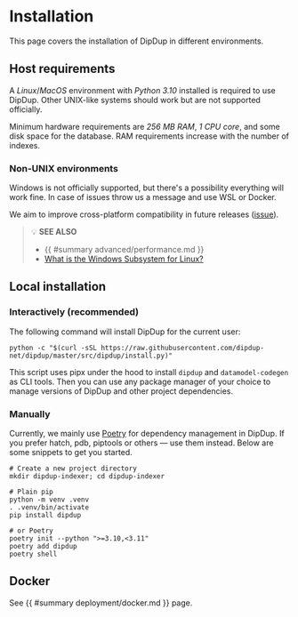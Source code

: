 # Installation

This page covers the installation of DipDup in different environments.

## Host requirements

A *Linux*/*MacOS* environment with *Python 3.10* installed is required to use DipDup. Other UNIX-like systems should work but are not supported officially.

Minimum hardware requirements are *256 MB RAM*, *1 CPU core*, and some disk space for the database. RAM requirements increase with the number of indexes.

### Non-UNIX environments

Windows is not officially supported, but there's a possibility everything will work fine. In case of issues throw us a message and use WSL or Docker.

We aim to improve cross-platform compatibility in future releases ([issue](https://github.com/dipdup-net/dipdup/issues?q=is%3Aopen+label%3A%22%F0%9F%9A%A2+ci%2Fcd%22+sort%3Aupdated-desc+)).

> 💡 **SEE ALSO**
>
> * {{ #summary advanced/performance.md }}
> * [What is the Windows Subsystem for Linux?](https://docs.microsoft.com/en-us/windows/wsl/about)

## Local installation

### Interactively (recommended)

The following command will install DipDup for the current user:

```shell
python -c "$(curl -sSL https://raw.githubusercontent.com/dipdup-net/dipdup/master/src/dipdup/install.py)"
```

This script uses pipx under the hood to install `dipdup` and `datamodel-codegen` as CLI tools. Then you can use any package manager of your choice to manage versions of DipDup and other project dependencies.

### Manually

Currently, we mainly use [Poetry](https://python-poetry.org) for dependency management in DipDup. If you prefer hatch, pdb, piptools or others — use them instead. Below are some snippets to get you started.

```shell
# Create a new project directory
mkdir dipdup-indexer; cd dipdup-indexer

# Plain pip
python -m venv .venv
. .venv/bin/activate
pip install dipdup

# or Poetry
poetry init --python ">=3.10,<3.11"
poetry add dipdup
poetry shell
```

## Docker

See {{ #summary deployment/docker.md }} page.

